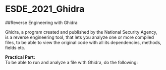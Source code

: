 # ESDE_2021_Ghidra

##Reverse Engineering with Ghidra

Ghidra, a program created and published by the National Security Agency, is a reverse engineering tool, that lets you analyze one or more compiled files, to be able to view the original code with all its dependencies, methods, fields etc.

**Practical Part:**  
To be able to run and analyze a file with Ghidra, do the following:

